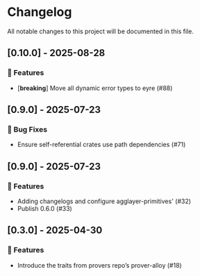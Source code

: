# Changelog

All notable changes to this project will be documented in this file.

## [0.10.0] - 2025-08-28

### 🚀 Features

- [**breaking**] Move all dynamic error types to eyre (#88)

## [0.9.0] - 2025-07-23

### 🐛 Bug Fixes

- Ensure self-referential crates use path dependencies (#71)

## [0.9.0] - 2025-07-23

### 🚀 Features

- Adding changelogs and configure agglayer-primitives' (#32)
- Publish 0.6.0 (#33)

## [0.3.0] - 2025-04-30

### 🚀 Features

- Introduce the traits from provers repo’s prover-alloy (#18)


